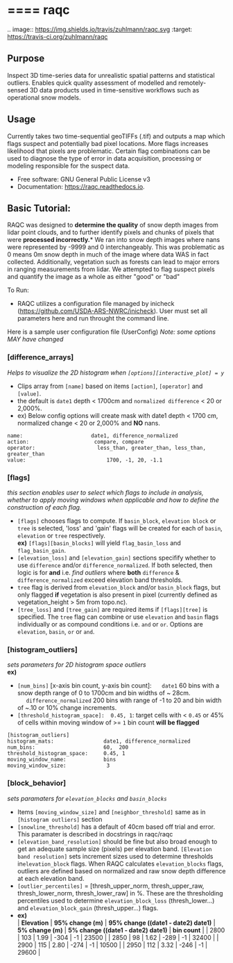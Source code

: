 ====
raqc
====



.. image:: https://img.shields.io/travis/zuhlmann/raqc.svg
        :target: https://travis-ci.org/zuhlmann/raqc




Purpose
-------
Inspect 3D time-series data for unrealistic spatial patterns and statistical outliers. Enables quick quality assessment of modelled and remotely-sensed 3D data products used in time-sensitive workflows such as operational snow models.

Usage
-----
Currently takes two time-sequential geoTIFFs (.tif) and outputs a map which flags suspect and potentially bad pixel locations. More flags increases likelihood that pixels are problematic. Certain flag combinations can be used to diagnose the type of error in data acquisition, processing or modeling responsible for the suspect data.


* Free software: GNU General Public License v3
* Documentation: https://raqc.readthedocs.io.


Basic Tutorial:
--------
RAQC was designed to **determine the quality** of snow depth images from lidar point clouds, and to further identify pixels and chunks of pixels that were **processed incorrectly.***  We ran into snow depth images where nans were represented by -9999 and 0 interchangeably.  This was problematic as 0 means 0m snow depth in much of the image where data WAS in fact collected.  Additionally, vegetation such as forests can lead to major errors in ranging measurements from lidar.  We attempted to flag suspect pixels and quantify the image as a whole as either "good" or "bad"

To Run:
- RAQC utilizes a configuration file managed by inicheck (https://github.com/USDA-ARS-NWRC/inicheck).  User must set all parameters here and run throught the command line.

Here is a sample user configuration file (UserConfig) <i>Note: some options MAY have changed</i>  
### [difference_arrays]  
<i>Helps to visualize the 2D histogram when ```[options][interactive_plot] = y```</i>  
- Clips array from ```[name]``` based on items ```[action]```, ```[operator]``` and ```[value]```.  
- the default is ```date1``` depth < 1700cm and ```normalized difference``` < 20 or 2,000%.
-  ex) Below config options will create mask with date1 depth < 1700 cm, normalized change < 20 or 2,000% and **NO** nans.  

```[difference_arrays]
name:                      date1, difference_normalized
action:                     compare, compare
operator:                    less_than, greater_than, less_than, greater_than
value:                          1700, -1, 20, -1.1
``` 

### [flags]
<i>this section enables user to select which flags to include in analysis, whether to apply moving windows when applicable and how to define the construction of each flag.</i>
- ```[flags]``` chooses flags to compute.  If ```basin_block```, ```elevation block``` or ```tree``` is selected, 'loss' and 'gain' flags will be created for each of ```basin```, ```elevation``` or ```tree``` respectively.  
    **ex)** ```[flags][basin_blocks]``` will yield ```flag_basin_loss``` and ```flag_basin_gain```.
- ```[elevation_loss]``` and ```[elevation_gain]``` sections specifify whether to use ```difference``` and/or ```difference_normalized```.  If both selected, then logic is for **and** i.e. <i>find outliers</i> where **both** ```difference``` & ```difference_normalized``` exceed elevation band thresholds.
- ```tree``` flag is derived from ```elevation_block``` and/or ```basin_block``` flags, but only flagged **if** vegetation is also present in pixel (currently defined as vegetation_height > 5m from topo.nc).
- ```[tree_loss]``` and ```[tree_gain]``` are required items if ```[flags][tree]``` is specified.  The ```tree``` flag can combine or use ```elevation``` and ```basin``` flags individually or as compound conditions i.e. ```and``` or ```or```.  Options are ```elevation```, ```basin```, ```or``` or ```and```.  

### [histogram_outliers]
<i>sets parameters for 2D histogram space outliers</i>  
**ex)** 
- ```[num_bins]```  [x-axis bin count, y-axis bin count]: 
&nbsp;&nbsp;&nbsp;&nbsp;&nbsp;```date1``` 60 bins with a snow depth range of 0 to 1700cm and bin widths of ~ 28cm.  
&nbsp;&nbsp;&nbsp;&nbsp;&nbsp;```difference_normalized``` 200 bins with range of -1 to 20 and bin width of ~.10 or 10% change increments.
- ```[threshold_histogram_space]:  0.45, 1```: target cells with < ```0.45``` or 45% of cells within moving window of >= ```1``` bin count **will be flagged**
```
[histogram_outliers]
histogram_mats:                date1, difference_normalized
num_bins:                      60,  200
threshold_histogram_space:     0.45, 1
moving_window_name:            bins
moving_window_size:             3
```
### [block_behavior]
<i> sets paramaters for ```elevation_blocks``` and ```basin_blocks```</i>
- Items ```[moving_window_size]``` and ```[neighbor_threshold]``` same as in ```[histogram outliers]``` section
- ```[snowline_threshold]``` has a default of 40cm based off trial and error.  This paramater is described in docstrings in raqc/raqc
- ```[elevation_band_resolution]``` should be fine but also broad enough to get an adequate sample size (pixels) per elevation band.  ```[Elevation band resolution]``` sets increment sizes used to determine thresholds in```elevation_block``` flags.  When RAQC calculates ```elevation_blocks``` flags, outliers are defined based on normalized and raw snow depth difference at each elevation band.
- ```[outlier_percentiles]``` = [thresh_upper_norm, thresh_upper_raw, thresh_lower_norm, thresh_lower_raw] in %.  These are the thresholding percentiles used to determine ```elevation_block_loss``` (thresh_lower...) and ```elevation_block_gain``` (thresh_upper...) flags.
- **ex)**  
| **Elevation** | **95% change (m)** | **95% change ((date1 - date2)  date1)** | **5% change (m)** | **5% change ((date1 - date2)  date1)** |  **bin count** |
| 2800 | 103 | 1.99 | -304 | -1 | 23500 |
| 2850 | 98 | 1.62 | -289 | -1 | 32400 |
| 2900 | 115 | 2.80 | -274 | -1 | 10500 |
| 2950 | 112 | 3.32 | -246 | -1 | 29600 |



